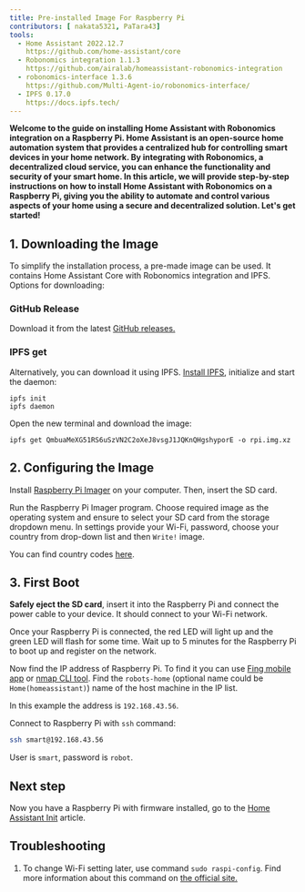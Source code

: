 ```yaml
---
title: Pre-installed Image For Raspberry Pi
contributors: [ nakata5321, PaTara43]
tools:
  - Home Assistant 2022.12.7
    https://github.com/home-assistant/core
  - Robonomics integration 1.1.3
    https://github.com/airalab/homeassistant-robonomics-integration
  - robonomics-interface 1.3.6
    https://github.com/Multi-Agent-io/robonomics-interface/
  - IPFS 0.17.0
    https://docs.ipfs.tech/
---
```


<robo-wiki-video loop controls :videos="[{src: 'https://crustipfs.live/ipfs/QmXjFaTd81dLrMgADtENmSqbS2uJuLJUgQUrmDu2CsSuAq', type:'mp4'}]" />

**Welcome to the guide on installing Home Assistant with Robonomics integration on a Raspberry Pi. Home Assistant is an open-source home automation system that provides a centralized hub for controlling smart devices in your home network. By integrating with Robonomics, a decentralized cloud service, you can enhance the functionality and security of your smart home. In this article, we will provide step-by-step instructions on how to install Home Assistant with Robonomics on a Raspberry Pi, giving you the ability to automate and control various aspects of your home using a secure and decentralized solution. Let's get started!**

<robo-wiki-picture src="home-assistant/pre_installed_image.png" />

## 1. Downloading the Image

To simplify the installation process, a pre-made image can be used. It contains Home Assistant Core with Robonomics integration and IPFS. Options for downloading:

### GitHub Release

Download it from the latest [GitHub releases.](https://github.com/airalab/Robonomics-HomeAssistant-image/releases)

### IPFS get

Alternatively, you can download it using IPFS. [Install IPFS](https://docs.ipfs.tech/install/command-line/), initialize and start the daemon:

<code-helper additionalLine="your_username@your_hostname">

```shell
ipfs init
ipfs daemon
```
</code-helper>

Open the new terminal and download the image:

<code-helper additionalLine="your_username@your_hostname">

```shell
ipfs get QmbuaMeXG51RS6uSzVN2C2oXeJ8vsgJ1JQKnQHgshyporE -o rpi.img.xz
```
</code-helper>


## 2. Configuring the Image

Install [Raspberry Pi Imager](https://www.raspberrypi.com/software/) on your computer. Then, insert the SD card.

<robo-wiki-picture src="home-assistant/insert-sd-card.gif" alt="insert SD card" />


Run the Raspberry Pi Imager program. Choose required image as the operating system and ensure to select your SD card from the storage dropdown menu. In settings provide your Wi-Fi, password, choose your country from drop-down list and then `Write!` image. 

<robo-wiki-video autoplay loop controls :videos="[{src: 'https://crustipfs.live/ipfs/QmVgex7Aw9sH97kDbbwaHkbcHZRu8xWruh5a7hfnMstNrV', type:'mp4'}]" />

You can find country codes [here](https://en.wikipedia.org/wiki/List_of_ISO_3166_country_codes).

## 3. First Boot

**Safely eject the SD card**, insert it into the Raspberry Pi and connect the power cable to your device. It should connect to your Wi-Fi network. 

<robo-wiki-picture src="home-assistant/first-start.gif" alt="first boot" />

Once your Raspberry Pi is connected, the red LED will light up and the green LED will flash for some time. Wait up to 5 minutes for the Raspberry Pi to boot up and register on the network. 

Now find the IP address of Raspberry Pi. To find it you can use [Fing mobile app](https://www.fing.com/products) or 
[nmap CLI tool](https://vitux.com/find-devices-connected-to-your-network-with-nmap/). Find the `robots-home` (optional name could be `Home(homeassistant)`) 
name of the host machine in the IP list. 

In this example the address is `192.168.43.56`. 

Connect to Raspberry Pi with `ssh` command: 

<code-helper additionalLine="your_username@your_hostname">

```bash
ssh smart@192.168.43.56
```

</code-helper>

<robo-wiki-note type="note"> 

User is `smart`, password is `robot`. 

</robo-wiki-note>

## Next step

Now you have a Raspberry Pi with firmware installed, go to the [Home Assistant Init](/docs/hass-init/) article.

<!-- ## Related videos

https://youtu.be/qW4sjUaShWA -->

## Troubleshooting

1. To change Wi-Fi setting later, use command `sudo raspi-config`. Find more information about this command on [the official site.](https://www.raspberrypi.com/documentation/computers/configuration.html)